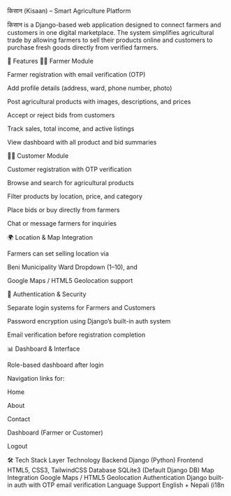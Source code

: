 किसान (Kisaan) – Smart Agriculture Platform

किसान is a Django-based web application designed to connect farmers and customers in one digital marketplace. The system simplifies agricultural trade by allowing farmers to sell their products online and customers to purchase fresh goods directly from verified farmers.

🚀 Features
👨‍🌾 Farmer Module

Farmer registration with email verification (OTP)

Add profile details (address, ward, phone number, photo)

Post agricultural products with images, descriptions, and prices

Accept or reject bids from customers

Track sales, total income, and active listings

View dashboard with all product and bid summaries

🧑‍💼 Customer Module

Customer registration with OTP verification

Browse and search for agricultural products

Filter products by location, price, and category

Place bids or buy directly from farmers

Chat or message farmers for inquiries

🌍 Location & Map Integration

Farmers can set selling location via

Beni Municipality Ward Dropdown (1–10), and

Google Maps / HTML5 Geolocation support

🔐 Authentication & Security

Separate login systems for Farmers and Customers

Password encryption using Django’s built-in auth system

Email verification before registration completion

📊 Dashboard & Interface

Role-based dashboard after login

Navigation links for:

Home

About

Contact

Dashboard (Farmer or Customer)

Logout

🛠️ Tech Stack
Layer	Technology
Backend	Django (Python)
Frontend	HTML5, CSS3, TailwindCSS
Database	SQLite3 (Default Django DB)
Map Integration	Google Maps / HTML5 Geolocation
Authentication	Django built-in auth with OTP email verification
Language Support	English + Nepali (i18n
